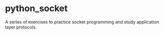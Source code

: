# python_socket
A series of exercises to practice socket programming and study application layer protocols.

